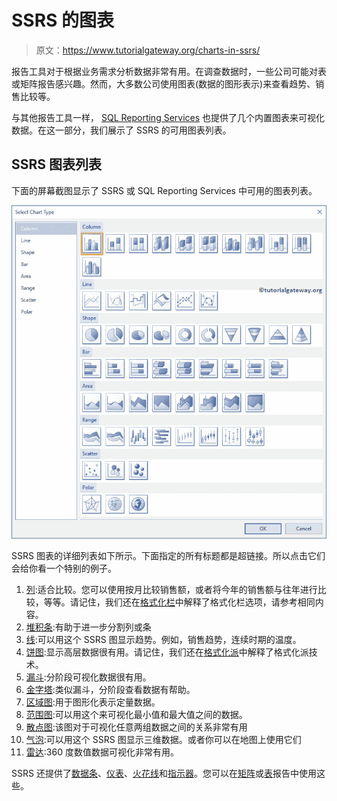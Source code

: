 # SSRS 的图表

> 原文：<https://www.tutorialgateway.org/charts-in-ssrs/>

报告工具对于根据业务需求分析数据非常有用。在调查数据时，一些公司可能对表或矩阵报告感兴趣。然而，大多数公司使用图表(数据的图形表示)来查看趋势、销售比较等。

与其他报告工具一样， [SQL Reporting Services](https://www.tutorialgateway.org/ssrs/) 也提供了几个内置图表来可视化数据。在这一部分，我们展示了 SSRS 的可用图表列表。

## SSRS 图表列表

下面的屏幕截图显示了 SSRS 或 SQL Reporting Services 中可用的图表列表。

![Charts in SSRS 1](img/cc874f942c2b50359c874a6dc5cafff8.png)

SSRS 图表的详细列表如下所示。下面指定的所有标题都是超链接。所以点击它们会给你看一个特别的例子。

1.  [列](https://www.tutorialgateway.org/column-chart-in-ssrs/):适合比较。您可以使用按月比较销售额，或者将今年的销售额与往年进行比较，等等。请记住，我们还在[格式化栏](https://www.tutorialgateway.org/formatting-column-chart-in-ssrs/)中解释了格式化栏选项，请参考相同内容。
2.  [堆积条](https://www.tutorialgateway.org/stacked-bar-chart-in-ssrs/):有助于进一步分割列或条
3.  [线](https://www.tutorialgateway.org/line-chart-in-ssrs/):可以用这个 SSRS 图显示趋势。例如，销售趋势，连续时期的温度。
4.  [饼图](https://www.tutorialgateway.org/pie-chart-in-ssrs/):显示高层数据很有用。请记住，我们还在[格式化派](https://www.tutorialgateway.org/formatting-pie-chart-in-ssrs/)中解释了格式化派技术。
5.  [漏斗](https://www.tutorialgateway.org/funnel-chart-in-ssrs/):分阶段可视化数据很有用。
6.  [金字塔](https://www.tutorialgateway.org/pyramid-chart-in-ssrs/):类似漏斗，分阶段查看数据有帮助。
7.  [区域图](https://www.tutorialgateway.org/area-chart-in-ssrs/):用于图形化表示定量数据。
8.  [范围图](https://www.tutorialgateway.org/range-chart-in-ssrs/):可以用这个来可视化最小值和最大值之间的数据。
9.  [散点图](https://www.tutorialgateway.org/scatter-plot-in-ssrs/):该图对于可视化任意两组数据之间的关系非常有用
10.  [气泡](https://www.tutorialgateway.org/bubble-chart-in-ssrs/):可以用这个 SSRS 图显示三维数据。或者你可以在地图上使用它们
11.  [雷达](https://www.tutorialgateway.org/radar-chart-in-ssrs/):360 度数值数据可视化非常有用。

SSRS 还提供了[数据条](https://www.tutorialgateway.org/data-bars-in-ssrs/)、[仪表](https://www.tutorialgateway.org/gauges-in-ssrs/)、[火花线](https://www.tutorialgateway.org/sparkline-in-ssrs/)和[指示器](https://www.tutorialgateway.org/indicators-in-ssrs/)。您可以在[矩阵](https://www.tutorialgateway.org/ssrs-matrix-report/)或[表](https://www.tutorialgateway.org/ssrs-table-report/)报告中使用这些。